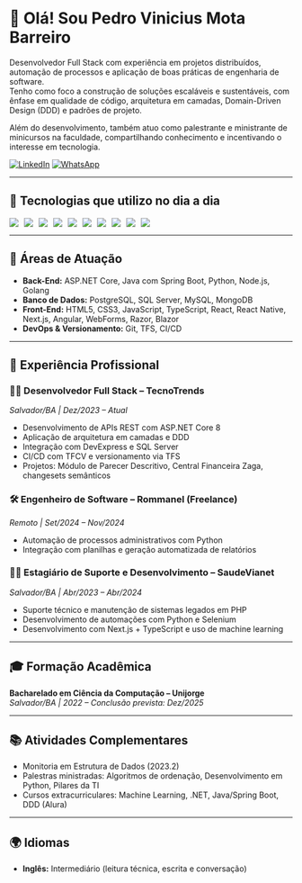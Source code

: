 # 👋 Olá! Sou Pedro Vinicius Mota Barreiro

Desenvolvedor Full Stack com experiência em projetos distribuídos, automação de processos e aplicação de boas práticas de engenharia de software.  
Tenho como foco a construção de soluções escaláveis e sustentáveis, com ênfase em qualidade de código, arquitetura em camadas, Domain-Driven Design (DDD) e padrões de projeto.

Além do desenvolvimento, também atuo como palestrante e ministrante de minicursos na faculdade, compartilhando conhecimento e incentivando o interesse em tecnologia.

[![LinkedIn](https://img.shields.io/badge/LinkedIn-0077B5?style=for-the-badge&logo=linkedin&logoColor=white)](https://www.linkedin.com/in/pedro-vinicius-dev/)
[![WhatsApp](https://img.shields.io/badge/WhatsApp-25D366?style=for-the-badge&logo=whatsapp&logoColor=white)](https://wa.me/5571997335956)

---

## 🚀 Tecnologias que utilizo no dia a dia

<div style="display: flex; flex-wrap: wrap; gap: 10px;">
  <img src="https://img.shields.io/badge/.NET-5C2D91?style=for-the-badge&logo=.net&logoColor=white"/>
  <img src="https://img.shields.io/badge/Java-ED8B00?style=for-the-badge&logo=openjdk&logoColor=white"/>
  <img src="https://img.shields.io/badge/Python-14354C?style=for-the-badge&logo=python&logoColor=white"/>
  <img src="https://img.shields.io/badge/React-61DAFB?style=for-the-badge&logo=react&logoColor=black"/>
  <img src="https://img.shields.io/badge/Next.js-000000?style=for-the-badge&logo=next.js&logoColor=white"/>
  <img src="https://img.shields.io/badge/TypeScript-3178C6?style=for-the-badge&logo=typescript&logoColor=white"/>
  <img src="https://img.shields.io/badge/PostgreSQL-336791?style=for-the-badge&logo=postgresql&logoColor=white"/>
  <img src="https://img.shields.io/badge/SQL%20Server-CC2927?style=for-the-badge&logo=microsoft-sql-server&logoColor=white"/>
  <img src="https://img.shields.io/badge/MySQL-4479A1?style=for-the-badge&logo=mysql&logoColor=white"/>
  <img src="https://img.shields.io/badge/MongoDB-47A248?style=for-the-badge&logo=mongodb&logoColor=white"/>
</div>

---

## 🔧 Áreas de Atuação

- **Back-End:** ASP.NET Core, Java com Spring Boot, Python, Node.js, Golang  
- **Banco de Dados:** PostgreSQL, SQL Server, MySQL, MongoDB  
- **Front-End:** HTML5, CSS3, JavaScript, TypeScript, React, React Native, Next.js, Angular, WebForms, Razor, Blazor  
- **DevOps & Versionamento:** Git, TFS, CI/CD

---

## 💼 Experiência Profissional

### 👨‍💻 Desenvolvedor Full Stack – TecnoTrends  
_Salvador/BA | Dez/2023 – Atual_  
- Desenvolvimento de APIs REST com ASP.NET Core 8  
- Aplicação de arquitetura em camadas e DDD  
- Integração com DevExpress e SQL Server  
- CI/CD com TFCV e versionamento via TFS  
- Projetos: Módulo de Parecer Descritivo, Central Financeira Zaga, changesets semânticos

### 🛠 Engenheiro de Software – Rommanel (Freelance)  
_Remoto | Set/2024 – Nov/2024_  
- Automação de processos administrativos com Python  
- Integração com planilhas e geração automatizada de relatórios

### 🧑‍💼 Estagiário de Suporte e Desenvolvimento – SaudeVianet  
_Salvador/BA | Abr/2023 – Abr/2024_  
- Suporte técnico e manutenção de sistemas legados em PHP  
- Desenvolvimento de automações com Python e Selenium  
- Desenvolvimento com Next.js + TypeScript e uso de machine learning

---

## 🎓 Formação Acadêmica

**Bacharelado em Ciência da Computação – Unijorge**  
_Salvador/BA | 2022 – Conclusão prevista: Dez/2025_

---

## 📚 Atividades Complementares

- Monitoria em Estrutura de Dados (2023.2)  
- Palestras ministradas: Algoritmos de ordenação, Desenvolvimento em Python, Pilares da TI  
- Cursos extracurriculares: Machine Learning, .NET, Java/Spring Boot, DDD (Alura)

---

## 🌍 Idiomas

- **Inglês:** Intermediário (leitura técnica, escrita e conversação)
